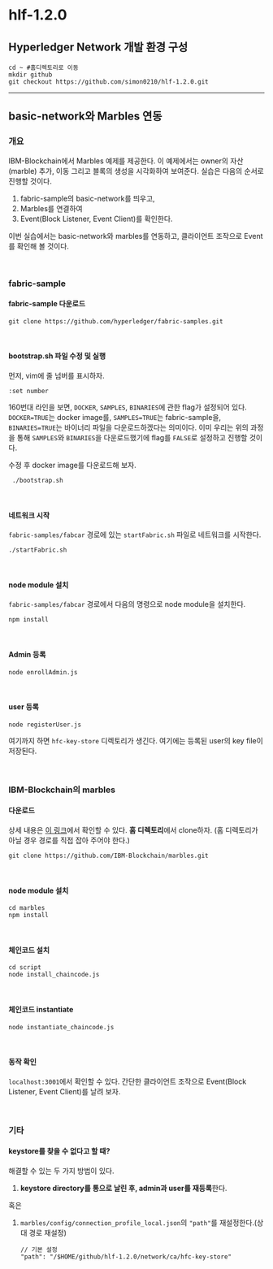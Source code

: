 # hlf-1.2.0

## Hyperledger Network 개발 환경 구성
```
cd ~ #홈디렉토리로 이동
mkdir github
git checkout https://github.com/simon0210/hlf-1.2.0.git

```



---



## basic-network와 Marbles 연동

### 개요

IBM-Blockchain에서 Marbles 예제를 제공한다. 이 예제에서는 owner의 자산(marble) 추가, 이동 그리고 블록의 생성을 시각화하여 보여준다. 실습은 다음의 순서로 진행할 것이다.

1. fabric-sample의 basic-network를 띄우고,
2. Marbles를 연결하여
3. Event(Block Listener, Event Client)를 확인한다.

이번 실습에서는 basic-network와 marbles를 연동하고, 클라이언트 조작으로 Event를 확인해 볼 것이다.

<br>

### fabric-sample

#### fabric-sample 다운로드

```
git clone https://github.com/hyperledger/fabric-samples.git
```

 <br>

#### bootstrap.sh 파일 수정 및 실행

먼저, vim에 줄 넘버를 표시하자.

```
:set number
```

160번대 라인을 보면, `DOCKER`, `SAMPLES`, `BINARIES`에 관한 flag가 설정되어 있다. `DOCKER=TRUE`는 docker image를, `SAMPLES=TRUE`는 fabric-sample을, `BINARIES=TRUE`는 바이너리 파일을 다운로드하겠다는 의미이다. 이미 우리는 위의 과정을 통해 `SAMPLES`와 `BINARIES`을 다운로드했기에 flag를 `FALSE`로 설정하고 진행할 것이다.

수정 후 docker image를 다운로드해 보자.

```
 ./bootstrap.sh
```

<br>

#### 네트워크 시작

`fabric-samples/fabcar` 경로에 있는 `startFabric.sh` 파일로 네트워크를 시작한다.

```
./startFabric.sh
```

<br>

#### node module 설치

`fabric-samples/fabcar` 경로에서 다음의 명령으로 node module을 설치한다.

```
npm install
```

<br>

#### Admin 등록

```
node enrollAdmin.js
```

<br>

#### user 등록

```
node registerUser.js
```

여기까지 하면 `hfc-key-store` 디렉토리가 생긴다. 여기에는 등록된 user의 key file이 저장된다.

<br>

### IBM-Blockchain의 marbles

#### 다운로드

상세 내용은 [이 링크](https://github.com/IBM-Blockchain/marbles)에서 확인할 수 있다. **홈 디렉토리**에서 clone하자. (홈 디렉토리가 아닐 경우 경로를 직접 잡아 주어야 한다.)

```
git clone https://github.com/IBM-Blockchain/marbles.git
```

<br>

#### node module 설치

```
cd marbles
npm install
```

<br>

#### 체인코드 설치

```
cd script
node install_chaincode.js
```

<br>

#### 체인코드 instantiate

```
node instantiate_chaincode.js
```

<br>

#### 동작 확인

`localhost:3001`에서 확인할 수 있다. 간단한 클라이언트 조작으로 Event(Block Listener, Event Client)를 날려 보자.

<br>

### 기타

#### keystore를 찾을 수 없다고 할 때?

해결할 수 있는 두 가지 방법이 있다.

1. **keystore directory를 통으로 날린 후, admin과 user를 재등록**한다.

혹은

1. `marbles/config/connection_profile_local.json`의 `"path"`를 재설정한다.(상대 경로 재설정)

   ```
   // 기본 설정
   "path": "/$HOME/github/hlf-1.2.0/network/ca/hfc-key-store"
   ```


